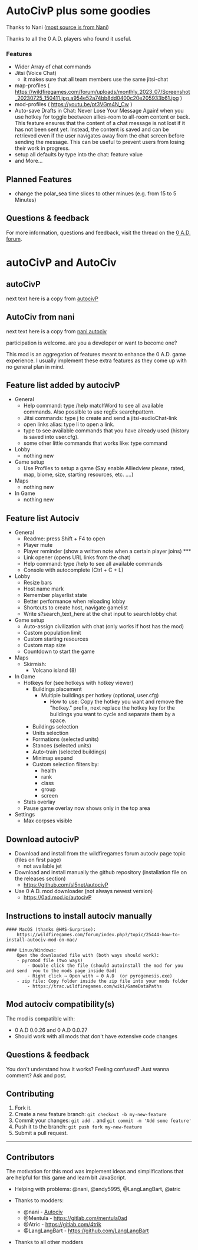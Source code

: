 # AutoCivP plus some goodies

Thanks to Nani ([most source is from Nani](https://github.com/nanihadesuka/autociv))

Thanks to all the 0 A.D. players who found it useful.

### Features
- Wider Array of chat commands
- Jitsi  (Voice Chat)
	- it makes sure that all team members use the same jitsi-chat
- map-profiles ( https://wildfiregames.com/forum/uploads/monthly_2023_07/Screenshot_20230725_150411.jpg.a954e52a74bb8dd0400c20e205933b61.jpg )
- mod-profiles ( https://youtu.be/pt3VGm4N_Cw )
- Auto-save Drafts in Chat: Never Lose Your Message Again! when you use hotkey for toggle beetween allies-room to all-room content or back. This feature ensures that the content of a chat message is not lost if it has not been sent yet. Instead, the content is saved and can be retrieved even if the user navigates away from the chat screen before sending the message. This can be useful to prevent users from losing their work in progress.
- setup all defaults by type into the chat:
 feature value
- and More...
## Planned Features 

- change the polar_sea time slices to other minues (e.g. from 15 to 5 Minutes)

## Questions & feedback
For more information, questions and feedback, visit the thread on the [0 A.D. forum](https://wildfiregames.com/forum/topic/107371-autociv-add-ons-profiles-jitsi-team-call).

# autoCivP and AutoCiv
## autoCivP
next text here is a copy from
[autocivP](https://github.com/sl5net/autocivP)
## AutoCiv from nani
next text here is a copy from
[nani autociv](https://github.com/nanihadesuka/autociv)

participation is welcome. are you a developer or want to become one?

This mod is an aggregation of features meant to enhance the 0 A.D. game experience. I usually implement these extra features as they come up with no general plan in mind.

## Feature list added by autocivP

- General
	- Help command: type /help matchWord to see all available commands. Also possible to use regEx searchpattern.
	- Jitsi commands: type j<tab> to create and send a jitsi-audioChat-link
	- open links alias: type li<tab> to open a link.
 	- type <tab><tab> to see available commands that you have already used (history is saved into user.cfg).
	- some other little commands that works like: type command<tab> 
- Lobby
	- nothing new
 - Game setup
	- Use Profiles to setup a game (Say enable Alliedview please, rated, map, biome, size, starting resources,  etc. ....)
- Maps
	- nothing new
- In Game
	- nothing new

## Feature list Autociv
- General
	- Readme: press Shift + F4 to open
	- Player mute
	- Player reminder (show a written note when a certain player joins) ***
	- Link opener (opens URL links from the chat)
	- Help command: type /help to see all available commands
	- Console with autocomplete (Ctrl + C + L)
- Lobby
	- Resize bars
	- Host name mark
	- Remember playerlist state
	- Better performance when reloading lobby
	- Shortcuts to create host, navigate gamelist
	- Write s?search_text_here at the chat input to search lobby chat
- Game setup
	- Auto-assign civilization with chat (only works if host has the mod)
	- Custom population limit
	- Custom starting resources
	- Custom map size
	- Countdown to start the game
- Maps
	- Skirmish:
		- Volcano island (8)
- In Game
	- Hotkeys for (see hotkeys with hotkey viewer)
		- Buildings placement
			- Multiple buildings per hotkey (optional, user.cfg)
				- How to use: Copy the hotkey you want and remove the "hotkey." prefix, next replace the hotkey key for the buildings you want to cycle and separate them by a space.
		- Buildings selection
		- Units selection
		- Formations (selected units)
		- Stances (selected units)
		- Auto-train (selected buildings)
		- Minimap expand
		- Custom selection filters by:
			- health
			- rank
			- class
			- group
			- screen
	- Stats overlay
	- Pause game overlay now shows only in the top area
- Settings
	- Max corpses visible

## Download autocivP
- Download and install from the wildfiregames forum autociv page topic (files on first page)
	- not available jet
- Download and install manually the github repository (installation file on the releases section)
	- https://github.com/sl5net/autocivP
- Use 0 A.D. mod downloader (not always newest version)
	- https://0ad.mod.io/autocivP


## Instructions to install autociv manually
	#### MacOS (thanks @HMS-Surprise):
		https://wildfiregames.com/forum/index.php?/topic/25444-how-to-install-autociv-mod-on-mac/

	#### Linux/Windows:
		Open the downloaded file with (both ways should work):
		- pyromod file (two ways)
			- Double click the file (should autoinstall the mod for you and send  you to the mods page inside 0ad)
			- Right click → Open with → 0 A.D  (or pyrogenesis.exe)
		- zip file: Copy folder inside the zip file into your mods folder
			- https://trac.wildfiregames.com/wiki/GameDataPaths


## Mod autociv compatibility(s)
The mod is compatible with:
- 0 A.D 0.0.26 and 0 A.D 0.0.27
- Should work with all mods that don't have extensive code changes

## Questions & feedback
You don't understand how it works? Feeling confused? Just wanna comment? Ask and post.

## Contributing

1. Fork it.
2. Create a new feature branch: `git checkout -b my-new-feature`
3. Commit your changes: `git add .` and `git commit -m 'Add some feature'`
4. Push it to the branch: `git push fork my-new-feature`
5. Submit a pull request.


---

## Contributors

The motivation for this mod was implement ideas and simplifications that are helpful for this game and learn bit JavaScript.

- Helping with problems: @nani, @andy5995, @LangLangBart, @atric

- Thanks to modders:
  - @nani - [Autociv](https://github.com/nanihadesuka/autociv)
  - @Mentula - https://gitlab.com/mentula0ad
  - @Atric - https://gitlab.com/4trik
  - @LangLangBart - https://github.com/LangLangBart

- Thanks to all other modders

